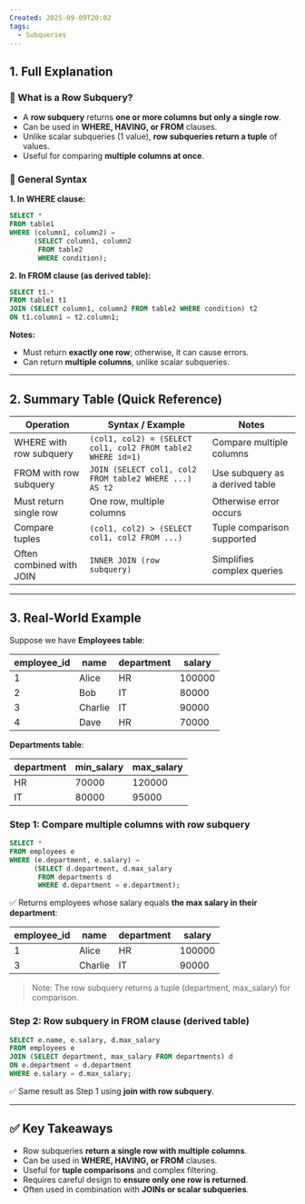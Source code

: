 ```yaml
---
Created: 2025-09-09T20:02
tags:
  - Subqueries
---
```

## 1. Full Explanation

### 🔹 What is a Row Subquery?

- A **row subquery** returns **one or more columns but only a single row**.
- Can be used in **WHERE, HAVING, or FROM** clauses.
- Unlike scalar subqueries (1 value), **row subqueries return a tuple** of values.
- Useful for comparing **multiple columns at once**.

### 🔹 General Syntax

**1. In WHERE clause:**

```SQL
SELECT *
FROM table1
WHERE (column1, column2) =
      (SELECT column1, column2
       FROM table2
       WHERE condition);

```

**2. In FROM clause (as derived table):**

```SQL
SELECT t1.*
FROM table1 t1
JOIN (SELECT column1, column2 FROM table2 WHERE condition) t2
ON t1.column1 = t2.column1;

```

**Notes:**

- Must return **exactly one row**; otherwise, it can cause errors.
- Can return **multiple columns**, unlike scalar subqueries.

---

## 2. Summary Table (Quick Reference)

|Operation|Syntax / Example|Notes|
|---|---|---|
|WHERE with row subquery|`(col1, col2) = (SELECT col1, col2 FROM table2 WHERE id=1)`|Compare multiple columns|
|FROM with row subquery|`JOIN (SELECT col1, col2 FROM table2 WHERE ...) AS t2`|Use subquery as a derived table|
|Must return single row|One row, multiple columns|Otherwise error occurs|
|Compare tuples|`(col1, col2) > (SELECT col1, col2 FROM ...)`|Tuple comparison supported|
|Often combined with JOIN|`INNER JOIN (row subquery)`|Simplifies complex queries|

---

## 3. Real-World Example

Suppose we have **Employees table**:

|employee_id|name|department|salary|
|---|---|---|---|
|1|Alice|HR|100000|
|2|Bob|IT|80000|
|3|Charlie|IT|90000|
|4|Dave|HR|70000|

**Departments table**:

|department|min_salary|max_salary|
|---|---|---|
|HR|70000|120000|
|IT|80000|95000|

### Step 1: Compare multiple columns with row subquery

```SQL
SELECT *
FROM employees e
WHERE (e.department, e.salary) =
      (SELECT d.department, d.max_salary
       FROM departments d
       WHERE d.department = e.department);

```

✅ Returns employees whose salary equals **the max salary in their department**:

|employee_id|name|department|salary|
|---|---|---|---|
|1|Alice|HR|100000|
|3|Charlie|IT|90000|

> Note: The row subquery returns a tuple (department, max_salary) for comparison.

### Step 2: Row subquery in FROM clause (derived table)

```SQL
SELECT e.name, e.salary, d.max_salary
FROM employees e
JOIN (SELECT department, max_salary FROM departments) d
ON e.department = d.department
WHERE e.salary = d.max_salary;

```

✅ Same result as Step 1 using **join with row subquery**.

---

## ✅ Key Takeaways

- Row subqueries **return a single row with multiple columns**.
- Can be used in **WHERE, HAVING, or FROM** clauses.
- Useful for **tuple comparisons** and complex filtering.
- Requires careful design to **ensure only one row is returned**.
- Often used in combination with **JOINs or scalar subqueries**.